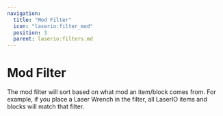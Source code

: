 ```yaml
---
navigation:
  title: "Mod Filter"
  icon: "laserio:filter_mod"
  position: 3
  parent: laserio:filters.md
---
```


# Mod Filter

The mod filter will sort based on what mod an item/block comes from. For example, if you place a Laser Wrench in the filter, all LaserIO items and blocks will match that filter.

